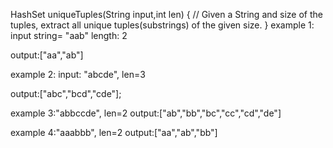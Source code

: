HashSet<String> uniqueTuples(String input,int len)
{
    // Given a String and size of the tuples, extract all unique tuples(substrings) of the given size.
}
example 1:
input string= "aab"
length: 2

output:["aa","ab"]

example 2:
input: "abcde", len=3

output:["abc","bcd","cde"];

example 3:"abbccde", len=2
output:["ab","bb","bc","cc","cd","de"]

example 4:"aaabbb", len=2
output:["aa","ab","bb"]